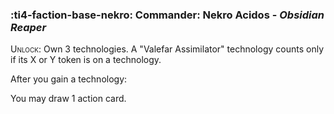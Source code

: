 ### :ti4-faction-base-nekro: **Commander**: Nekro Acidos - _Obsidian Reaper_

<span style="font-variant:small-caps;">Unlock</span>: Own 3 technologies. A "Valefar Assimilator" technology counts only if its X or Y token is on a technology.

After you gain a technology:

You may draw 1 action card.
